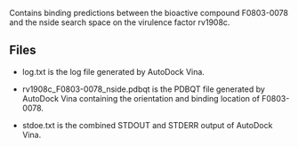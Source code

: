 Contains binding predictions between the bioactive compound F0803-0078 and the nside search space on the virulence factor rv1908c.

## Files

- log.txt is the log file generated by AutoDock Vina.

- rv1908c_F0803-0078_nside.pdbqt is the PDBQT file generated by AutoDock Vina containing the orientation and binding location of F0803-0078.

- stdoe.txt is the combined STDOUT and STDERR output of AutoDock Vina.

